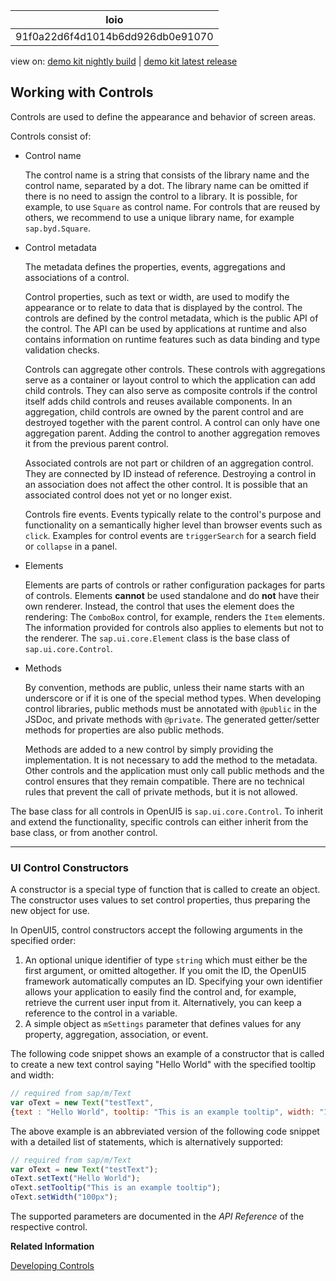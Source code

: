 <!-- loio91f0a22d6f4d1014b6dd926db0e91070 -->

| loio |
| -----|
| 91f0a22d6f4d1014b6dd926db0e91070 |

<div id="loio">

view on: [demo kit nightly build](https://openui5nightly.hana.ondemand.com/#/topic/91f0a22d6f4d1014b6dd926db0e91070) | [demo kit latest release](https://openui5.hana.ondemand.com/#/topic/91f0a22d6f4d1014b6dd926db0e91070)</div>

## Working with Controls

Controls are used to define the appearance and behavior of screen areas.

Controls consist of:

-   Control name

    The control name is a string that consists of the library name and the control name, separated by a dot. The library name can be omitted if there is no need to assign the control to a library. It is possible, for example, to use `Square` as control name. For controls that are reused by others, we recommend to use a unique library name, for example `sap.byd.Square`.

-   Control metadata

    The metadata defines the properties, events, aggregations and associations of a control.

    Control properties, such as text or width, are used to modify the appearance or to relate to data that is displayed by the control. The controls are defined by the control metadata, which is the public API of the control. The API can be used by applications at runtime and also contains information on runtime features such as data binding and type validation checks.

    Controls can aggregate other controls. These controls with aggregations serve as a container or layout control to which the application can add child controls. They can also serve as composite controls if the control itself adds child controls and reuses available components. In an aggregation, child controls are owned by the parent control and are destroyed together with the parent control. A control can only have one aggregation parent. Adding the control to another aggregation removes it from the previous parent control.

    Associated controls are not part or children of an aggregation control. They are connected by ID instead of reference. Destroying a control in an association does not affect the other control. It is possible that an associated control does not yet or no longer exist.

    Controls fire events. Events typically relate to the control's purpose and functionality on a semantically higher level than browser events such as `click`. Examples for control events are `triggerSearch` for a search field or `collapse` in a panel.

-   Elements

    Elements are parts of controls or rather configuration packages for parts of controls. Elements **cannot** be used standalone and do **not** have their own renderer. Instead, the control that uses the element does the rendering: The `ComboBox` control, for example, renders the `Item` elements. The information provided for controls also applies to elements but not to the renderer. The `sap.ui.core.Element` class is the base class of `sap.ui.core.Control`.

-   Methods

    By convention, methods are public, unless their name starts with an underscore or if it is one of the special method types. When developing control libraries, public methods must be annotated with `@public` in the JSDoc, and private methods with `@private`. The generated getter/setter methods for properties are also public methods.

    Methods are added to a new control by simply providing the implementation. It is not necessary to add the method to the metadata. Other controls and the application must only call public methods and the control ensures that they remain compatible. There are no technical rules that prevent the call of private methods, but it is not allowed.


The base class for all controls in OpenUI5 is `sap.ui.core.Control`. To inherit and extend the functionality, specific controls can either inherit from the base class, or from another control.

***

### UI Control Constructors

A constructor is a special type of function that is called to create an object. The constructor uses values to set control properties, thus preparing the new object for use.

In OpenUI5, control constructors accept the following arguments in the specified order:

1.  An optional unique identifier of type `string` which must either be the first argument, or omitted altogether. If you omit the ID, the OpenUI5 framework automatically computes an ID. Specifying your own identifier allows your application to easily find the control and, for example, retrieve the current user input from it. Alternatively, you can keep a reference to the control in a variable.
2.  A simple object as `mSettings` parameter that defines values for any property, aggregation, association, or event.

The following code snippet shows an example of a constructor that is called to create a new text control saying "Hello World" with the specified tooltip and width:

``` js
// required from sap/m/Text
var oText = new Text("testText",
{text : "Hello World", tooltip: "This is an example tooltip", width: "100px"});
```

The above example is an abbreviated version of the following code snippet with a detailed list of statements, which is alternatively supported:

``` js
// required from sap/m/Text
var oText = new Text("testText"); 
oText.setText("Hello World");
oText.setTooltip("This is an example tooltip");
oText.setWidth("100px");
```

The supported parameters are documented in the *API Reference* of the respective control.

**Related Information**  


[Developing Controls](Developing_Controls_8dcab00.md "You can create own content for OpenUI5. To develop controls in JavaScript, you can either extend existing controls or create new ones.")

